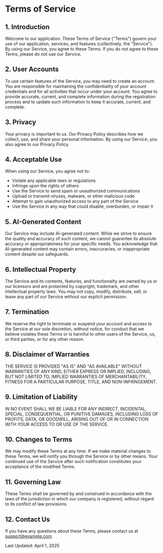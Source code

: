 # Terms of Service

## 1. Introduction

Welcome to our application. These Terms of Service ("Terms") govern your use of our application, services, and features (collectively, the "Service"). By using our Service, you agree to these Terms. If you do not agree to these Terms, please do not use our Service.

## 2. User Accounts

To use certain features of the Service, you may need to create an account. You are responsible for maintaining the confidentiality of your account credentials and for all activities that occur under your account. You agree to provide accurate, current, and complete information during the registration process and to update such information to keep it accurate, current, and complete.

## 3. Privacy

Your privacy is important to us. Our Privacy Policy describes how we collect, use, and share your personal information. By using our Service, you also agree to our Privacy Policy.

## 4. Acceptable Use

When using our Service, you agree not to:
- Violate any applicable laws or regulations
- Infringe upon the rights of others
- Use the Service to send spam or unauthorized communications
- Upload or transmit viruses, malware, or other malicious code
- Attempt to gain unauthorized access to any part of the Service
- Use the Service in any way that could disable, overburden, or impair it

## 5. AI-Generated Content

Our Service may include AI-generated content. While we strive to ensure the quality and accuracy of such content, we cannot guarantee its absolute accuracy or appropriateness for your specific needs. You acknowledge that AI-generated content may contain errors, inaccuracies, or inappropriate content despite our safeguards.

## 6. Intellectual Property

The Service and its contents, features, and functionality are owned by us or our licensors and are protected by copyright, trademark, and other intellectual property laws. You may not copy, modify, distribute, sell, or lease any part of our Service without our explicit permission.

## 7. Termination

We reserve the right to terminate or suspend your account and access to the Service at our sole discretion, without notice, for conduct that we believe violates these Terms or is harmful to other users of the Service, us, or third parties, or for any other reason.

## 8. Disclaimer of Warranties

THE SERVICE IS PROVIDED "AS IS" AND "AS AVAILABLE" WITHOUT WARRANTIES OF ANY KIND, EITHER EXPRESS OR IMPLIED, INCLUDING, BUT NOT LIMITED TO, IMPLIED WARRANTIES OF MERCHANTABILITY, FITNESS FOR A PARTICULAR PURPOSE, TITLE, AND NON-INFRINGEMENT.

## 9. Limitation of Liability

IN NO EVENT SHALL WE BE LIABLE FOR ANY INDIRECT, INCIDENTAL, SPECIAL, CONSEQUENTIAL, OR PUNITIVE DAMAGES, INCLUDING LOSS OF PROFITS, DATA, OR GOODWILL, ARISING OUT OF OR IN CONNECTION WITH YOUR ACCESS TO OR USE OF THE SERVICE.

## 10. Changes to Terms

We may modify these Terms at any time. If we make material changes to these Terms, we will notify you through the Service or by other means. Your continued use of the Service after such notification constitutes your acceptance of the modified Terms.

## 11. Governing Law

These Terms shall be governed by and construed in accordance with the laws of the jurisdiction in which our company is registered, without regard to its conflict of law provisions.

## 12. Contact Us

If you have any questions about these Terms, please contact us at support@example.com.

Last Updated: April 1, 2025